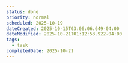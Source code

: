 ```yaml
---
status: done
priority: normal
scheduled: 2025-10-19
dateCreated: 2025-10-15T03:06:06.649-04:00
dateModified: 2025-10-21T01:12:53.922-04:00
tags:
  - task
completedDate: 2025-10-21
---
```


